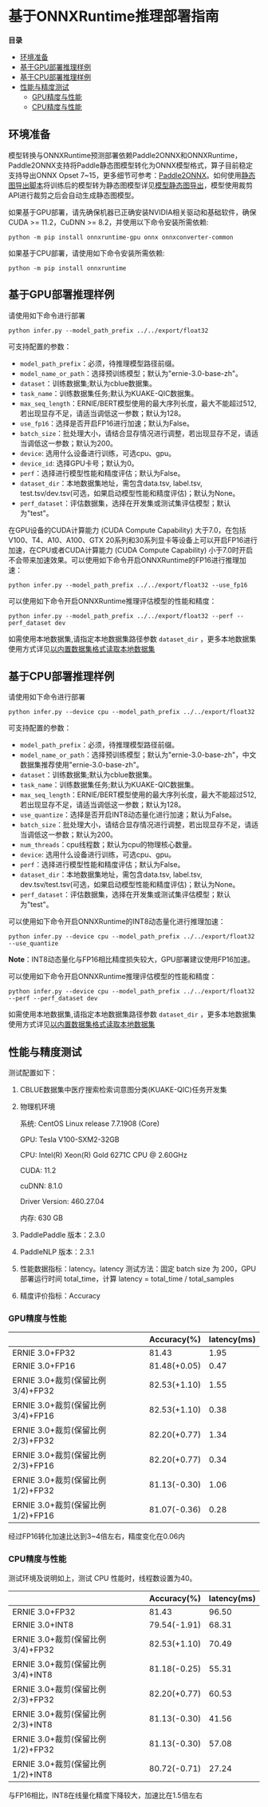 # 基于ONNXRuntime推理部署指南

**目录**
   * [环境准备](#环境准备)
   * [基于GPU部署推理样例](#基于GPU部署推理样例)
   * [基于CPU部署推理样例](#基于CPU部署推理样例)
   * [性能与精度测试](#性能与精度测试)
       * [GPU精度与性能](#GPU精度与性能)
       * [CPU精度与性能](#CPU精度与性能)
## 环境准备

模型转换与ONNXRuntime预测部署依赖Paddle2ONNX和ONNXRuntime，Paddle2ONNX支持将Paddle静态图模型转化为ONNX模型格式，算子目前稳定支持导出ONNX Opset 7~15，更多细节可参考：[Paddle2ONNX](https://github.com/PaddlePaddle/Paddle2ONNX)。如何使用[静态图导出脚本](../../export_model.py)将训练后的模型转为静态图模型详见[模型静态图导出](../../README.md)，模型使用裁剪API进行裁剪之后会自动生成静态图模型。

如果基于GPU部署，请先确保机器已正确安装NVIDIA相关驱动和基础软件，确保CUDA >= 11.2，CuDNN >= 8.2，并使用以下命令安装所需依赖:
```shell
python -m pip install onnxruntime-gpu onnx onnxconverter-common
```

如果基于CPU部署，请使用如下命令安装所需依赖:
```shell
python -m pip install onnxruntime
```


## 基于GPU部署推理样例

请使用如下命令进行部署
```shell
python infer.py --model_path_prefix ../../export/float32
```

可支持配置的参数：

* `model_path_prefix`：必须，待推理模型路径前缀。
* `model_name_or_path`：选择预训练模型；默认为"ernie-3.0-base-zh"。
* `dataset`：训练数据集;默认为cblue数据集。
* `task_name`：训练数据集任务;默认为KUAKE-QIC数据集。
* `max_seq_length`：ERNIE/BERT模型使用的最大序列长度，最大不能超过512, 若出现显存不足，请适当调低这一参数；默认为128。
* `use_fp16`：选择是否开启FP16进行加速；默认为False。
* `batch_size`：批处理大小，请结合显存情况进行调整，若出现显存不足，请适当调低这一参数；默认为200。
* `device`: 选用什么设备进行训练，可选cpu、gpu。
* `device_id`: 选择GPU卡号；默认为0。
* `perf`：选择进行模型性能和精度评估；默认为False。
* `dataset_dir`：本地数据集地址，需包含data.tsv, label.tsv, test.tsv/dev.tsv(可选，如果启动模型性能和精度评估)；默认为None。
* `perf_dataset`：评估数据集，选择在开发集或测试集评估模型；默认为"test"。

在GPU设备的CUDA计算能力 (CUDA Compute Capability) 大于7.0，在包括V100、T4、A10、A100、GTX 20系列和30系列显卡等设备上可以开启FP16进行加速，在CPU或者CUDA计算能力 (CUDA Compute Capability) 小于7.0时开启不会带来加速效果。可以使用如下命令开启ONNXRuntime的FP16进行推理加速：

```shell
python infer.py --model_path_prefix ../../export/float32 --use_fp16
```

可以使用如下命令开启ONNXRuntime推理评估模型的性能和精度：

```shell
python infer.py --model_path_prefix ../../export/float32 --perf --perf_dataset dev
```

如需使用本地数据集,请指定本地数据集路径参数 `dataset_dir` ，更多本地数据集使用方式详见[以内置数据集格式读取本地数据集](../../README.md)

## 基于CPU部署推理样例

请使用如下命令进行部署
```shell
python infer.py --device cpu --model_path_prefix ../../export/float32
```

可支持配置的参数：

* `model_path_prefix`：必须，待推理模型路径前缀。
* `model_name_or_path`：选择预训练模型；默认为"ernie-3.0-base-zh"，中文数据集推荐使用"ernie-3.0-base-zh"。
* `dataset`：训练数据集;默认为cblue数据集。
* `task_name`：训练数据集任务;默认为KUAKE-QIC数据集。
* `max_seq_length`：ERNIE/BERT模型使用的最大序列长度，最大不能超过512, 若出现显存不足，请适当调低这一参数；默认为128。
* `use_quantize`：选择是否开启INT8动态量化进行加速；默认为False。
* `batch_size`：批处理大小，请结合显存情况进行调整，若出现显存不足，请适当调低这一参数；默认为200。
* `num_threads`：cpu线程数；默认为cpu的物理核心数量。
* `device`: 选用什么设备进行训练，可选cpu、gpu。
* `perf`：选择进行模型性能和精度评估；默认为False。
* `dataset_dir`：本地数据集地址，需包含data.tsv, label.tsv, dev.tsv/test.tsv(可选，如果启动模型性能和精度评估)；默认为None。
* `perf_dataset`：评估数据集，选择在开发集或测试集评估模型；默认为"test"。

可以使用如下命令开启ONNXRuntime的INT8动态量化进行推理加速：

```shell
python infer.py --device cpu --model_path_prefix ../../export/float32 --use_quantize
```

**Note**：INT8动态量化与FP16相比精度损失较大，GPU部署建议使用FP16加速。

可以使用如下命令开启ONNXRuntime推理评估模型的性能和精度：

```shell
python infer.py --device cpu --model_path_prefix ../../export/float32 --perf --perf_dataset dev
```


如需使用本地数据集,请指定本地数据集路径参数 `dataset_dir` ，更多本地数据集使用方式详见[以内置数据集格式读取本地数据集](../../README.md)

## 性能与精度测试


测试配置如下：

1. CBLUE数据集中医疗搜索检索词意图分类(KUAKE-QIC)任务开发集

2. 物理机环境

    系统: CentOS Linux release 7.7.1908 (Core)

    GPU: Tesla V100-SXM2-32GB

    CPU: Intel(R) Xeon(R) Gold 6271C CPU @ 2.60GHz

    CUDA: 11.2

    cuDNN: 8.1.0

    Driver Version: 460.27.04

    内存: 630 GB

3. PaddlePaddle 版本：2.3.0

4. PaddleNLP 版本：2.3.1

5. 性能数据指标：latency。latency 测试方法：固定 batch size 为 200，GPU部署运行时间 total_time，计算 latency = total_time / total_samples

6. 精度评价指标：Accuracy

### GPU精度与性能

|                            | Accuracy(%) | latency(ms) |
| -------------------------- | ------------ | ------------- |
| ERNIE 3.0+FP32              | 81.43 | 1.95  |
| ERNIE 3.0+FP16             | 81.48(+0.05) | 0.47   |
| ERNIE 3.0+裁剪(保留比例3/4)+FP32     | 82.53(+1.10) | 1.55   |
| ERNIE 3.0+裁剪(保留比例3/4)+FP16    | 82.53(+1.10) | 0.38  |
| ERNIE 3.0+裁剪(保留比例2/3)+FP32     | 82.20(+0.77) | 1.34  |
| ERNIE 3.0+裁剪(保留比例2/3)+FP16    | 82.20(+0.77) | 0.34   |
| ERNIE 3.0+裁剪(保留比例1/2)+FP32     | 81.13(-0.30) | 1.06  |
| ERNIE 3.0+裁剪(保留比例1/2)+FP16    | 81.07(-0.36) | 0.28   |


经过FP16转化加速比达到3~4倍左右，精度变化在0.06内

### CPU精度与性能

测试环境及说明如上，测试 CPU 性能时，线程数设置为40。

|                            | Accuracy(%) | latency(ms) |
| -------------------------- | ------------ | ------------- |
| ERNIE 3.0+FP32             | 81.43  | 96.50   |
| ERNIE 3.0+INT8             | 79.54(-1.91) | 68.31    |
| ERNIE 3.0+裁剪(保留比例3/4)+FP32    | 82.53(+1.10) | 70.49    |
| ERNIE 3.0+裁剪(保留比例3/4)+INT8    | 81.18(-0.25) | 55.31   |
| ERNIE 3.0+裁剪(保留比例2/3)+FP32    | 82.20(+0.77) | 60.53  |
| ERNIE 3.0+裁剪(保留比例2/3)+INT8    | 81.13(-0.30) | 41.56    |
| ERNIE 3.0+裁剪(保留比例1/2)+FP32    | 81.13(-0.30) | 57.08    |
| ERNIE 3.0+裁剪(保留比例1/2)+INT8    | 80.72(-0.71) | 27.24   |

与FP16相比，INT8在线量化精度下降较大，加速比在1.5倍左右
